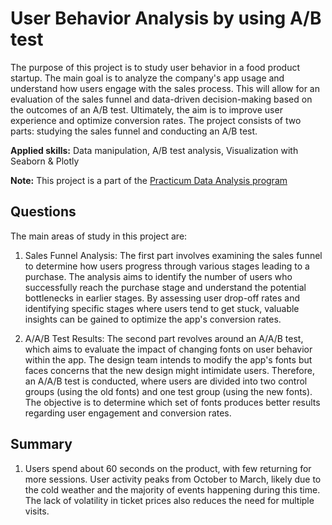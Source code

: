# User Behavior Analysis by using A/B test
<p>
  The purpose of this project is to study user behavior in a food product startup. The main goal is to analyze the company's app usage and understand how users engage with the sales process. This will allow for an evaluation of the sales funnel and data-driven decision-making based on the outcomes of an A/B test. Ultimately, the aim is to improve user experience and optimize conversion rates. The project consists of two parts: studying the sales funnel and conducting an A/B test.
  
  <b>Applied skills:</b> Data manipulation, A/B test analysis, Visualization with Seaborn & Plotly
  
 **Note:** This project is a part of the <a href="https://practicum.com/en-isr/data-analyst/">Practicum Data Analysis program</a>
</p>
<p><h2>Questions</h2>

The main areas of study in this project are:

1. Sales Funnel Analysis:
The first part involves examining the sales funnel to determine how users progress through various stages leading to a purchase. The analysis aims to identify the number of users who successfully reach the purchase stage and understand the potential bottlenecks in earlier stages. By assessing user drop-off rates and identifying specific stages where users tend to get stuck, valuable insights can be gained to optimize the app's conversion rates.

2. A/A/B Test Results:
The second part revolves around an A/A/B test, which aims to evaluate the impact of changing fonts on user behavior within the app. The design team intends to modify the app's fonts but faces concerns that the new design might intimidate users. Therefore, an A/A/B test is conducted, where users are divided into two control groups (using the old fonts) and one test group (using the new fonts). The objective is to determine which set of fonts produces better results regarding user engagement and conversion rates.
</p>
  
<p>
  <h2>Summary </h2>

1. Users spend about 60 seconds on the product, with few returning for more sessions. User activity peaks from October to March, likely due to the cold weather and the majority of events happening during this time. The lack of volatility in ticket prices also reduces the need for multiple visits.
</p>

